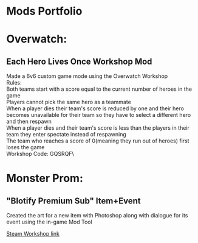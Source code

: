 # Mods Portfolio

# Overwatch:
## Each Hero Lives Once Workshop Mod
Made a 6v6 custom game mode using the Overwatch Workshop\
Rules:\
Both teams start with a score equal to the current number of heroes in the game\
Players cannot pick the same hero as a teammate\
When a player dies their team's score is reduced by one and their hero becomes unavailable for their team so they have to select a different hero and then respawn\
When a player dies and their team's score is less than the players in their team they enter spectate instead of respawning\
The team who reaches a score of 0(meaning they run out of heroes) first loses the game\
Workshop Code: GQSRQF\

# Monster Prom:
## "Blotify Premium Sub" Item+Event
Created the art for a new item with Photoshop along with dialogue for its event using the in-game Mod Tool

[Steam Workshop link](https://steamcommunity.com/sharedfiles/filedetails/?id=2094099960)
